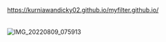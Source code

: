 https://kurniawandicky02.github.io/myfilter.github.io/
<br><br><br>
![IMG_20220809_075913](https://user-images.githubusercontent.com/89238386/183540465-b5fde315-ac4c-4923-abbf-0462abb28673.jpg)

